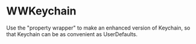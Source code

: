 # WWKeychain
Use the "property wrapper" to make an enhanced version of Keychain, so that Keychain can be as convenient as UserDefaults.

